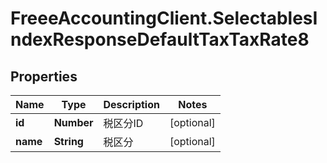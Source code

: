 # FreeeAccountingClient.SelectablesIndexResponseDefaultTaxTaxRate8

## Properties
Name | Type | Description | Notes
------------ | ------------- | ------------- | -------------
**id** | **Number** | 税区分ID | [optional] 
**name** | **String** | 税区分 | [optional] 


